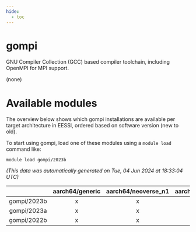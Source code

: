 ```yaml
---
hide:
  - toc
---
```


gompi
=====


GNU Compiler Collection (GCC) based compiler toolchain, including OpenMPI for MPI support.

(none)
# Available modules


The overview below shows which gompi installations are available per target architecture in EESSI, ordered based on software version (new to old).

To start using gompi, load one of these modules using a `module load` command like:

```shell
module load gompi/2023b
```

*(This data was automatically generated on Tue, 04 Jun 2024 at 18:33:04 UTC)*  

| |aarch64/generic|aarch64/neoverse_n1|aarch64/neoverse_v1|x86_64/generic|x86_64/amd/zen2|x86_64/amd/zen3|x86_64/intel/haswell|x86_64/intel/skylake_avx512|
| :---: | :---: | :---: | :---: | :---: | :---: | :---: | :---: | :---: |
|gompi/2023b|x|x|x|x|x|x|x|x|
|gompi/2023a|x|x|x|x|x|x|x|x|
|gompi/2022b|x|x|x|x|x|x|x|x|
